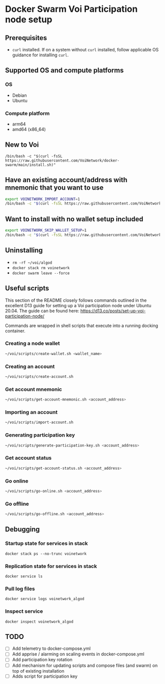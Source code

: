 # Docker Swarm Voi Participation node setup

## Prerequisites
- `curl` installed. If on a system without `curl` installed, follow applicable OS guidance for installing `curl`. 

## Supported OS and compute platforms
### OS
- Debian
- Ubuntu

### Compute platform
- arm64
- amd64 (x86_64)

## New to Voi
```
/bin/bash -c "$(curl -fsSL https://raw.githubusercontent.com/VoiNetwork/docker-swarm/main/install.sh)"
```

##  Have an existing account/address with mnemonic that you want to use
```bash
export VOINETWORK_IMPORT_ACCOUNT=1
/bin/bash -c "$(curl -fsSL https://raw.githubusercontent.com/VoiNetwork/docker-swarm/main/install.sh)"
```

## Want to install with no wallet setup included
```bash
export VOINETWORK_SKIP_WALLET_SETUP=1
/bin/bash -c "$(curl -fsSL https://raw.githubusercontent.com/VoiNetwork/docker-swarm/main/install.sh)"
```

## Uninstalling
- `rm -rf ~/voi/algod`
- `docker stack rm voinetwork`
- `docker swarm leave --force`

## Useful scripts
This section of the README closely follows commands outlined in the excellent D13 guide for setting up a Voi participation
node under Ubuntu 20.04. The guide can be found here: https://d13.co/posts/set-up-voi-participation-node/

Commands are wrapped in shell scripts that execute into a running docking container.

### Creating a node wallet
```bash
~/voi/scripts/create-wallet.sh <wallet_name>
```

### Creating an account
```bash
~/voi/scripts/create-account.sh 
```

### Get account mnemonic
```bash
~/voi/scripts/get-account-mnemonic.sh <account_address>
```

### Importing an account
```bash
~/voi/scripts/import-account.sh
```

### Generating participation key
```bash
~/voi/scripts/generate-participation-key.sh <account_address>
```

### Get account status
```bash
~/voi/scripts/get-account-status.sh <account_address>
```

### Go online
```bash
~/voi/scripts/go-online.sh <account_address>
```

### Go offline
```bash
~/voi/scripts/go-offline.sh <account_address>
```

## Debugging
### Startup state for services in stack
`docker stack ps --no-trunc voinetwork`

### Replication state for services in stack
`docker service ls`

### Pull log files
`docker service logs voinetwork_algod`

### Inspect service
`docker inspect voinetwork_algod`

## TODO
- [ ] Add telemetry to docker-compose.yml
- [ ] Add apprise / alarming on scaling events in docker-compose.yml
- [ ] Add participation key rotation
- [ ] Add mechanism for updating scripts and compose files (and swarm) on top of existing installation
- [ ] Adds script for participation key